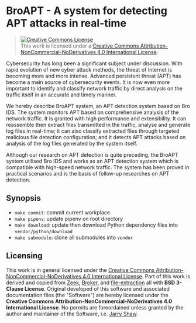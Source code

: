 # BroAPT - A system for detecting APT attacks in real-time

> <a rel="license" href="http://creativecommons.org/licenses/by-nc-nd/4.0/"><img alt="Creative Commons License" style="border-width:0" src="https://i.creativecommons.org/l/by-nc-nd/4.0/88x31.png" /></a><br />This work is licensed under a <a rel="license" href="http://creativecommons.org/licenses/by-nc-nd/4.0/">Creative Commons Attribution-NonCommercial-NoDerivatives 4.0 International License</a>.

Cybersecurity has long been a significant subject under discussion. With rapid evolution of new cyber attack methods, the threat of Internet is becoming more and more intense. Advanced persistent threat (APT) has become a main source of cybersecurity events. It is now even more important to identify and classify network traffic by direct analysis on the traffic itself in an accurate and timely manner.

We hereby describe BroAPT system, an APT detection system based on Bro IDS. The system monitors APT based on comprehensive analysis of the network traffic. It is granted with high performance and extensibility. It can reassemble then extract files transmitted in the traffic, analyse and generate log files in real-time; it can also classify extracted files through targeted malicious file detection configuration; and it detects APT attacks based on analysis of the log files generated by the system itself.

Although our research on APT detection is quite preceding, the BroAPT system utilised Bro IDS and works as an APT detection system which is compatible with high-speed network traffic. The system has been proved in practical scenarios and is the basis of follow-up researches on APT detection.

## Synopsis

- `make commit`: commit current workplace
- `make pipenv`: update pipenv on root directory
- `make download`: update then download Python dependency files into `vendor/python/download`
- `make submodule`: clone all submodules into `vendor`

## Licensing

This work is in general licensed under the [Creative Commons Attribution-NonCommercial-NoDerivatives 4.0 International License](http://creativecommons.org/licenses/by-nc-nd/4.0/).
Part of this work is derived and copied from [Zeek](zeek/zeek), [Broker](zeek/broker), and
[file-extraction](hosom/file-extraction) all with __BSD 3-Clause License__. Original
developed of this software and associated documentation files (the "Software") are hereby
licensed under the __Creative Commons Attribution-NonCommercial-NoDerivatives 4.0 International License__.
No permits are foreordained unless granted by the author and maintainer of the Software, i.e. [Jarry Shaw](@jarryshaw).
